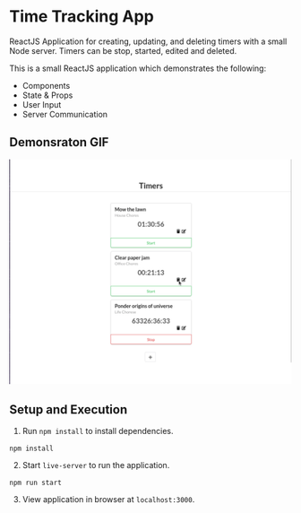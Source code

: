 # Time Tracking App
ReactJS Application for creating, updating, and deleting timers with a small Node server. Timers can be stop, started, edited and deleted.

This is a small ReactJS application which demonstrates the following:
- Components
- State & Props
- User Input
- Server Communication

## Demonsraton GIF
![Demonstration GIF of Time Tracking App](./images/demonstration.gif)

## Setup and Execution

1. Run `npm install` to install dependencies.

```shell
npm install
```

2. Start `live-server` to run the application.

```shell
npm run start
```

3. View application in browser at `localhost:3000`.

